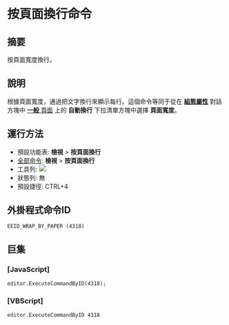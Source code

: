 # 按頁面換行命令

## 摘要

按頁面寬度換行。

## 說明

根據頁面寬度，通過把文字換行來顯示每行。這個命令等同于從在 **[組態屬性](../../dlg/properties/index)** 對話方塊中 [**一般** 頁面](../../dlg/properties/general/index) 上的 **自動換行** 下拉清單方塊中選擇 **頁面寬度**。

## 運行方法

- 預設功能表: **檢視** \> **按頁面換行**
- [全部命令](../tools/all_commands): **檢視** >
**按頁面換行**
- 工具列: ![](../../images/wrapbypage..png)
- 狀態列: 無
- 預設捷徑: CTRL+4

## 外掛程式命令ID

```
EEID_WRAP_BY_PAPER (4318)
```

## 巨集

### \[JavaScript\]

```
editor.ExecuteCommandByID(4318);
```

### \[VBScript\]

```
editor.ExecuteCommandByID 4318
```
